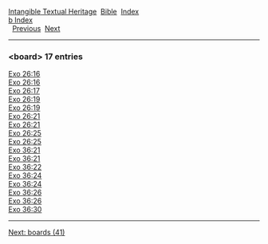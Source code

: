 [Intangible Textual Heritage](../../index)  [Bible](../index) 
[Index](index)   
[b Index](_b_)  
  [Previous](c01539)  [Next](c01541) 

------------------------------------------------------------------------

### &lt;board&gt; 17 entries

[Exo 26:16](../kjv/exo026.htm#016)  
[Exo 26:16](../kjv/exo026.htm#016)  
[Exo 26:17](../kjv/exo026.htm#017)  
[Exo 26:19](../kjv/exo026.htm#019)  
[Exo 26:19](../kjv/exo026.htm#019)  
[Exo 26:21](../kjv/exo026.htm#021)  
[Exo 26:21](../kjv/exo026.htm#021)  
[Exo 26:25](../kjv/exo026.htm#025)  
[Exo 26:25](../kjv/exo026.htm#025)  
[Exo 36:21](../kjv/exo036.htm#021)  
[Exo 36:21](../kjv/exo036.htm#021)  
[Exo 36:22](../kjv/exo036.htm#022)  
[Exo 36:24](../kjv/exo036.htm#024)  
[Exo 36:24](../kjv/exo036.htm#024)  
[Exo 36:26](../kjv/exo036.htm#026)  
[Exo 36:26](../kjv/exo036.htm#026)  
[Exo 36:30](../kjv/exo036.htm#030)  

------------------------------------------------------------------------

[Next: boards (41)](c01541)
